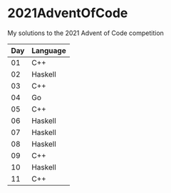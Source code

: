 # 2021AdventOfCode
My solutions to the 2021 Advent of Code competition

| Day | Language |
|-----|----------|
| 01  | C++      |
| 02  | Haskell  |
| 03  | C++      |
| 04  | Go       |
| 05  | C++      |
| 06  | Haskell  |
| 07  | Haskell  |
| 08  | Haskell  |
| 09  | C++      |
| 10  | Haskell  |
| 11  | C++      |
